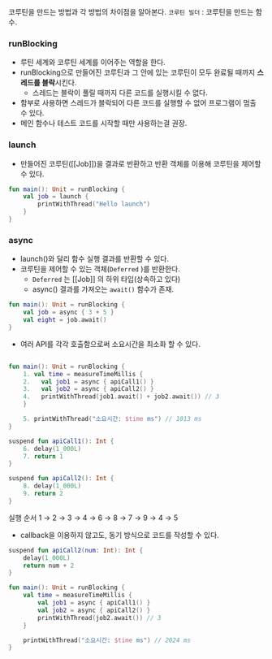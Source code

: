 코루틴을 만드는 방법과 각 방법의 차이점을 알아본다.
`코루틴 빌더` : 코루틴을 만드는 함수.
### runBlocking

- 루틴 세계와 코루틴 세계를 이어주는 역할을 한다.
- runBlocking으로 만들어진 코루틴과 그 안에 있는 코루틴이 모두 완료될 때까지 **스레드를 블락**시킨다.
    - 스레드는 블락이 풀릴 때까지 다른 코드를 실행시킬 수 없다.
- 함부로 사용하면 스레드가 블락되어 다른 코드를 실행할 수 없어 프로그램이 멈출 수 있다.
- 메인 함수나 테스트 코드를 시작할 때만 사용하는걸 권장.

### launch

- 만들어진 코루틴([[Job]])을 결과로 반환하고 반환 객체를 이용해 코루틴을 제어할 수 있다.
```kotlin
fun main(): Unit = runBlocking {
	val job = launch {
		printWithThread("Hello launch")
	}
}
```
### async

- launch()와 달리 함수 실행 결과를 반환할 수 있다.
- 코루틴을 제어할 수 있는 객체(`Deferred` )를 반환한다.
    - `Deferred` 는 [[Job]] 의 하위 타입(상속하고 있다)
    - async() 결과를 가져오는 `await()` 함수가 존재.
```kotlin
fun main(): Unit = runBlocking {
	val job = async { 3 + 5 }
	val eight = job.await()
}
```
- 여러 API를 각각 호출함으로써 소요시간을 최소화 할 수 있다.
```kotlin

fun main(): Unit = runBlocking {
	1. val time = measureTimeMillis {
	2.	 val job1 = async { apiCall1() }
	3.	 val job2 = async { apiCall2() }
	4.	 printWithThread(job1.await() + job2.await()) // 3
	}

	5. printWithThread("소요시간: $time ms") // 1013 ms
}

suspend fun apiCall1(): Int {
 	6. delay(1_000L)
	7. return 1
}

suspend fun apiCall2(): Int {
	8. delay(1_000L)
	9. return 2
}
```
실행 순서
1 → 2 → 3 → 4 → 6 → 8 → 7 → 9 → 4 → 5

- callback을 이용하지 않고도, 동기 방식으로 코드를 작성할 수 있다.
```kotlin
suspend fun apiCall2(num: Int): Int {
	delay(1_000L)
	return num + 2
}

fun main(): Unit = runBlocking {
	val time = measureTimeMillis {
		val job1 = async { apiCall1() }
		val job2 = async { apiCall2() }
		printWithThread(job2.await()) // 3
	}

	printWithThread("소요시간: $time ms") // 2024 ms
}
```
